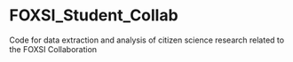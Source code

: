 # FOXSI_Student_Collab
Code for data extraction and analysis of citizen science research related to the FOXSI Collaboration
